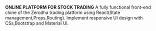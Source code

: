 **ONLINE PLATFORM FOR STOCK TRADING**
A fully functional front-end clone of the Zerodha trading platform using React(State management,Props,Routing).
Implement responsive UI design with CSs,Bootstrap and Material UI.